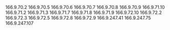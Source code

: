 166.9.70.2
166.9.70.5
166.9.70.6
166.9.70.7
166.9.70.8
166.9.70.9
166.9.71.10
166.9.71.2
166.9.71.3
166.9.71.7
166.9.71.8
166.9.71.9
166.9.72.10
166.9.72.2
166.9.72.3
166.9.72.5
166.9.72.8
166.9.72.9
166.9.247.41
166.9.247.75
166.9.247.107
